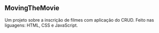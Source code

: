 ## MovingTheMovie

Um projeto sobre a inscrição de filmes com aplicação do CRUD. Feito nas liguagens: HTML, CSS e JavaScript. 

